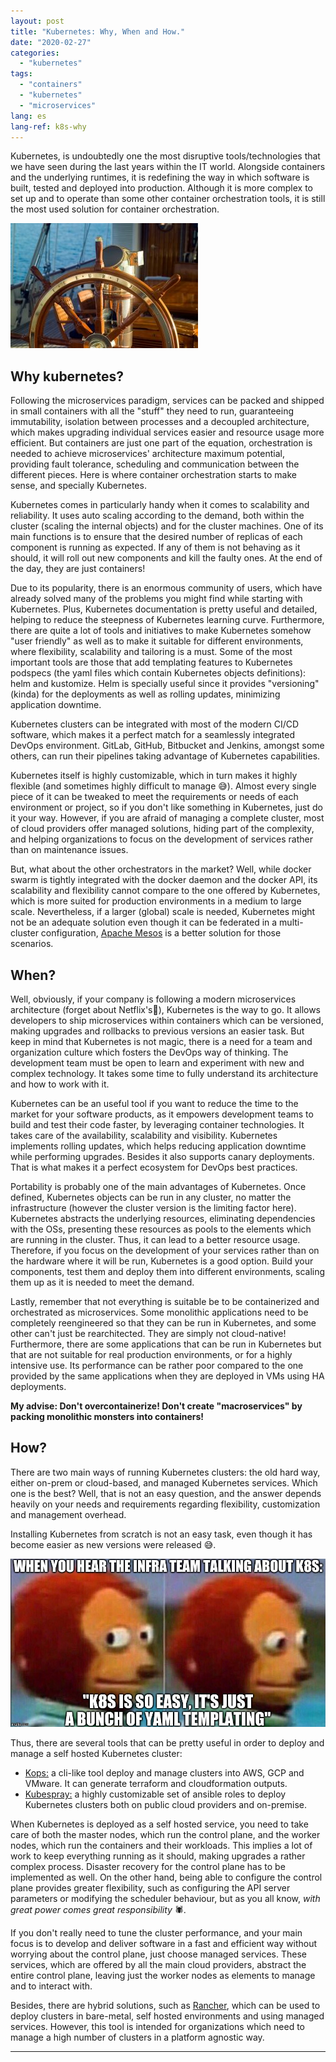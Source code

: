 ```yaml
---
layout: post
title: "Kubernetes: Why, When and How."
date: "2020-02-27"
categories: 
  - "kubernetes"
tags: 
  - "containers"
  - "kubernetes"
  - "microservices"
lang: es
lang-ref: k8s-why
---
```


Kubernetes, is undoubtedly one the most disruptive tools/technologies that we have seen during the last years within the IT world. Alongside containers and the underlying runtimes, it is redefining the way in which software is built, tested and deployed into production. Although it is more complex to set up and to operate than some other container orchestration tools, it is still the most used solution for container orchestration.

![](/assets/img/imported/57m-Yacht-FLEURTJE-7929-82-300x200.jpg)

## Why kubernetes?

Following the microservices paradigm, services can be packed and shipped in small containers with all the "stuff" they need to run, guaranteeing immutability, isolation between processes and a decoupled architecture, which makes upgrading individual services easier and resource usage more efficient. But containers are just one part of the equation, orchestration is needed to achieve microservices' architecture maximum potential, providing fault tolerance, scheduling and communication between the different pieces. Here is where container orchestration starts to make sense, and specially Kubernetes.

Kubernetes comes in particularly handy when it comes to scalability and reliability. It uses auto scaling according to the demand, both within the cluster (scaling the internal objects) and for the cluster machines. One of its main functions is to ensure that the desired number of replicas of each component is running as expected. If any of them is not behaving as it should, it will roll out new components and kill the faulty ones. At the end of the day, they are just containers!

Due to its popularity, there is an enormous community of users, which have already solved many of the problems you might find while starting with Kubernetes. Plus, Kubernetes documentation is pretty useful and detailed, helping to reduce the steepness of Kubernetes learning curve. Furthermore, there are quite a lot of tools and initiatives to make Kubernetes somehow "user friendly" as well as to make it suitable for different environments, where flexibility, scalability and tailoring is a must. Some of the most important tools are those that add templating features to Kubernetes podspecs (the yaml files which contain Kubernetes objects definitions): helm and kustomize. Helm is specially useful since it provides "versioning" (kinda) for the deployments as well as rolling updates, minimizing application downtime.

Kubernetes clusters can be integrated with most of the modern CI/CD software, which makes it a perfect match for a seamlessly integrated DevOps environment. GitLab, GitHub, Bitbucket and Jenkins, amongst some others, can run their pipelines taking advantage of Kubernetes capabilities.

Kubernetes itself is highly customizable, which in turn makes it highly flexible (and sometimes highly difficult to manage 😅). Almost every single piece of it can be tweaked to meet the requirements or needs of each environment or project, so if you don't like something in Kubernetes, just do it your way. However, if you are afraid of managing a complete cluster, most of cloud providers offer managed solutions, hiding part of the complexity, and helping organizations to focus on the development of services rather than on maintenance issues.

But, what about the other orchestrators in the market? Well, while docker swarm is tightly integrated with the docker daemon and the docker API, its scalability and flexibility cannot compare to the one offered by Kubernetes, which is more suited for production environments in a medium to large scale. Nevertheless, if a larger (global) scale is needed, Kubernetes might not be an adequate solution even though it can be federated in a multi-cluster configuration, [Apache Mesos](http://mesos.apache.org/) is a better solution for those scenarios.

## When?

Well, obviously, if your company is following a modern microservices architecture (forget about Netflix's🤣), Kubernetes is the way to go. It allows developers to ship microservices within containers which can be versioned, making upgrades and rollbacks to previous versions an easier task. But keep in mind that Kubernetes is not magic, there is a need for a team and organization culture which fosters the DevOps way of thinking. The development team must be open to learn and experiment with new and complex technology. It takes some time to fully understand its architecture and how to work with it.

Kubernetes can be an useful tool if you want to reduce the time to the market for your software products, as it empowers development teams to build and test their code faster, by leveraging container technologies. It takes care of the availability, scalability and visibility. Kubernetes implements rolling updates, which helps reducing application downtime while performing upgrades. Besides it also supports canary deployments. That is what makes it a perfect ecosystem for DevOps best practices.

Portability is probably one of the main advantages of Kubernetes. Once defined, Kubernetes objects can be run in any cluster, no matter the infrastructure (however the cluster version is the limiting factor here). Kubernetes abstracts the underlying resources, eliminating dependencies with the OSs, presenting these resources as pools to the elements which are running in the cluster. Thus, it can lead to a better resource usage. Therefore, if you focus on the development of your services rather than on the hardware where it will be run, Kubernetes is a good option. Build your components, test them and deploy them into different environments, scaling them up as it is needed to meet the demand.

Lastly, remember that not everything is suitable be to be containerized and orchestrated as microservices. Some monolithic applications need to be completely reengineered so that they can be run in Kubernetes, and some other can't just be rearchitected. They are simply not cloud-native! Furthermore, there are some applications that can be run in Kubernetes but that are not suitable for real production environments, or for a highly intensive use. Its performance can be rather poor compared to the one provided by the same applications when they are deployed in VMs using HA deployments.

**My advise: Don't overcontainerize! Don't create "macroservices" by packing monolithic monsters into containers!**

## How?

There are two main ways of running Kubernetes clusters: the old hard way, either on-prem or cloud-based, and managed Kubernetes services. Which one is the best? Well, that is not an easy question, and the answer depends heavily on your needs and requirements regarding flexibility, customization and management overhead.

Installing Kubernetes from scratch is not an easy task, even though it has become easier as new versions were released 😅.

![](/assets/img/imported/EQZaQh1XUAEdDBP.jpeg)

Thus, there are several tools that can be pretty useful in order to deploy and manage a self hosted Kubernetes cluster:

- [Kops:](https://github.com/kubernetes/kops) a cli-like tool deploy and manage clusters into AWS, GCP and VMware. It can generate terraform and cloudformation outputs.
- [Kubespray:](https://github.com/kubernetes-sigs/kubespray) a highly customizable set of ansible roles to deploy Kubernetes clusters both on public cloud providers and on-premise.

When Kubernetes is deployed as a self hosted service, you need to take care of both the master nodes, which run the control plane, and the worker nodes, which run the containers and their workloads. This implies a lot of work to keep everything running as it should, making upgrades a rather complex process. Disaster recovery for the control plane has to be implemented as well. On the other hand, being able to configure the control plane provides greater flexibility, such as configuring the API server parameters or modifying the scheduler behaviour, but as you all know, _with great power comes great responsibility_ 🕷️.

If you don't really need to tune the cluster performance, and your main focus is to develop and deliver software in a fast and efficient way without worrying about the control plane, just choose managed services. These services, which are offered by all the main cloud providers, abstract the entire control plane, leaving just the worker nodes as elements to manage and to interact with.

Besides, there are hybrid solutions, such as [Rancher](https://rancher.com/products/rancher/), which can be used to deploy clusters in bare-metal, self hosted environments and using managed services. However, this tool is intended for organizations which need to manage a high number of clusters in a platform agnostic way.

* * *
